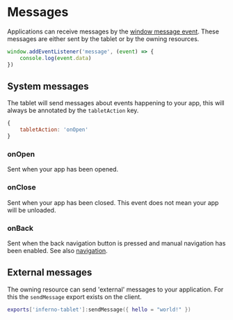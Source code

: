 # Messages

Applications can receive messages by the [window message event](https://developer.mozilla.org/en-US/docs/Web/API/Window/message_event). These messages are either sent by the tablet or by the owning resources.

```js
window.addEventListener('message', (event) => {
    console.log(event.data)
})
```

## System messages

The tablet will send messages about events happening to your app, this will always be annotated by the `tabletAction` key.

```js
{
    tabletAction: 'onOpen'
}
```

### onOpen

Sent when your app has been opened.

### onClose

Sent when your app has been closed. This event does not mean your app will be unloaded.

### onBack

Sent when the back navigation button is pressed and manual navigation has been enabled. See also [navigation](applications.md#navigation).

## External messages

The owning resource can send 'external' messages to your application. For this the `sendMessage` export exists on the client.

```lua
exports['inferno-tablet']:sendMessage({ hello = "world!" })
```